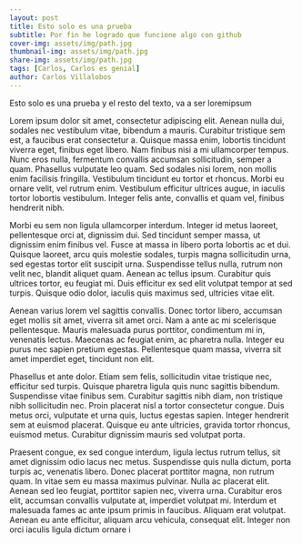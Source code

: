 ```yaml
---
layout: post
title: Esto solo es una prueba 
subtitle: Por fin he logrado que funcione algo con github
cover-img: assets/img/path.jpg
thumbnail-img: assets/img/path.jpg
share-img: assets/img/path.jpg
tags: [Carlos, Carlos es genial]
author: Carlos Villalobos
---
```


Esto solo es una prueba y el resto del texto, va a ser loremipsum

Lorem ipsum dolor sit amet, consectetur adipiscing elit. Aenean nulla dui, sodales nec vestibulum vitae, bibendum a mauris. Curabitur tristique sem est, a faucibus erat consectetur a. Quisque massa enim, lobortis tincidunt viverra eget, finibus eget libero. Nam finibus nisi a mi ullamcorper tempus. Nunc eros nulla, fermentum convallis accumsan sollicitudin, semper a quam. Phasellus vulputate leo quam. Sed sodales nisi lorem, non mollis enim facilisis fringilla. Vestibulum tincidunt eu tortor et rhoncus. Morbi eu ornare velit, vel rutrum enim. Vestibulum efficitur ultrices augue, in iaculis tortor lobortis vestibulum. Integer felis ante, convallis et quam vel, finibus hendrerit nibh.

Morbi eu sem non ligula ullamcorper interdum. Integer id metus laoreet, pellentesque orci at, dignissim dui. Sed tincidunt semper massa, ut dignissim enim finibus vel. Fusce at massa in libero porta lobortis ac et dui. Quisque laoreet, arcu quis molestie sodales, turpis magna sollicitudin urna, sed egestas tortor elit suscipit urna. Suspendisse tellus nulla, rutrum non velit nec, blandit aliquet quam. Aenean ac tellus ipsum. Curabitur quis ultrices tortor, eu feugiat mi. Duis efficitur ex sed elit volutpat tempor at sed turpis. Quisque odio dolor, iaculis quis maximus sed, ultricies vitae elit.

Aenean varius lorem vel sagittis convallis. Donec tortor libero, accumsan eget mollis sit amet, viverra sit amet orci. Nam a ante ac mi scelerisque pellentesque. Mauris malesuada purus porttitor, condimentum mi in, venenatis lectus. Maecenas ac feugiat enim, ac pharetra nulla. Integer eu purus nec sapien pretium egestas. Pellentesque quam massa, viverra sit amet imperdiet eget, tincidunt non elit.

Phasellus et ante dolor. Etiam sem felis, sollicitudin vitae tristique nec, efficitur sed turpis. Quisque pharetra ligula quis nunc sagittis bibendum. Suspendisse vitae finibus sem. Curabitur sagittis nibh diam, non tristique nibh sollicitudin nec. Proin placerat nisl a tortor consectetur congue. Duis metus orci, vulputate et urna quis, luctus egestas sapien. Integer hendrerit sem at euismod placerat. Quisque eu ante ultricies, gravida tortor rhoncus, euismod metus. Curabitur dignissim mauris sed volutpat porta.

Praesent congue, ex sed congue interdum, ligula lectus rutrum tellus, sit amet dignissim odio lacus nec metus. Suspendisse quis nulla dictum, porta turpis ac, venenatis libero. Donec placerat porttitor magna, non rutrum quam. In vitae sem eu massa maximus pulvinar. Nulla ac placerat elit. Aenean sed leo feugiat, porttitor sapien nec, viverra urna. Curabitur eros elit, accumsan convallis vulputate at, imperdiet volutpat mi. Interdum et malesuada fames ac ante ipsum primis in faucibus. Aliquam erat volutpat. Aenean eu ante efficitur, aliquam arcu vehicula, consequat elit. Integer non orci iaculis ligula dictum ornare i

